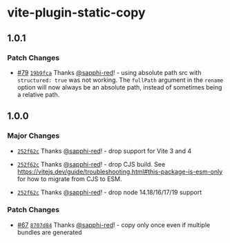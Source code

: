# vite-plugin-static-copy

## 1.0.1

### Patch Changes

- [#79](https://github.com/sapphi-red/vite-plugin-static-copy/pull/79) [`19b9fca`](https://github.com/sapphi-red/vite-plugin-static-copy/commit/19b9fcade3a3a6b3249f27397a834d5a4c0321cb) Thanks [@sapphi-red](https://github.com/sapphi-red)! - using absolute path src with `structured: true` was not working. The `fullPath` argument in the `rename` option will now always be an absolute path, instead of sometimes being a relative path.

## 1.0.0

### Major Changes

- [`252f62c`](https://github.com/sapphi-red/vite-plugin-static-copy/commit/252f62ce6c3371367b4593b5c940371a88292021) Thanks [@sapphi-red](https://github.com/sapphi-red)! - drop support for Vite 3 and 4

- [`252f62c`](https://github.com/sapphi-red/vite-plugin-static-copy/commit/252f62ce6c3371367b4593b5c940371a88292021) Thanks [@sapphi-red](https://github.com/sapphi-red)! - drop CJS build. See https://vitejs.dev/guide/troubleshooting.html#this-package-is-esm-only for how to migrate from CJS to ESM.

- [`252f62c`](https://github.com/sapphi-red/vite-plugin-static-copy/commit/252f62ce6c3371367b4593b5c940371a88292021) Thanks [@sapphi-red](https://github.com/sapphi-red)! - drop node 14.18/16/17/19 support

### Patch Changes

- [#67](https://github.com/sapphi-red/vite-plugin-static-copy/pull/67) [`8707d84`](https://github.com/sapphi-red/vite-plugin-static-copy/commit/8707d84d478c3b183cf8639d27158aba9318a0c6) Thanks [@sapphi-red](https://github.com/sapphi-red)! - copy only once even if multiple bundles are generated
